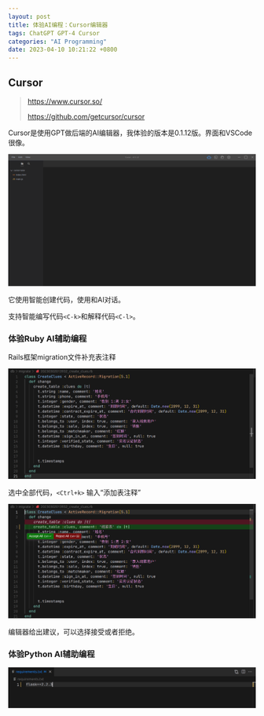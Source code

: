 ```yaml
---
layout: post
title: 体验AI编程：Cursor编辑器
tags: ChatGPT GPT-4 Cursor
categories: "AI Programming"
date: 2023-04-10 10:21:22 +0800
---
```

## Cursor

> https://www.cursor.so/
>
> https://github.com/getcursor/cursor

Cursor是使用GPT做后端的AI编辑器，我体验的版本是0.1.12版。界面和VSCode很像。

![Cursor1](/assets/images/Cursor/editor1.png)

它使用智能创建代码，使用和AI对话。

支持智能编写代码`<C-k>`和解释代码`<C-l>`。

### 体验Ruby AI辅助编程

Rails框架migration文件补充表注释

![Cursor2](/assets/images/Cursor/cursor2.png)

选中全部代码，`<Ctrl+k>` 输入“添加表注释”

![Cursor3](/assets/images/Cursor/cursor3.png)

编辑器给出建议，可以选择接受或者拒绝。

### 体验Python AI辅助编程

![](/assets/images/Cursor/cursor-python-1.png)

